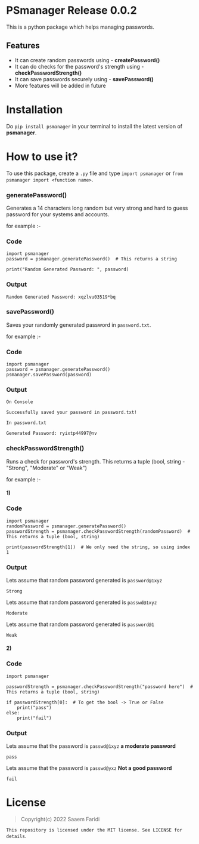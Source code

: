 # PSmanager Release 0.0.2
This is a python package which helps managing passwords.

## Features
* It can create random passwords using - **createPassword()**
* It can do checks for the password's strength using - **checkPasswordStrength()**
* It can save passwords securely using - **savePassword()**
* More features will be added in future

# Installation
Do ```pip install psmanager``` in your terminal to install the latest version of __**psmanager**__.

# How to use it?
To use this package, create a ```.py``` file and type ```import psmanager``` or ```from psmanager import <function name>```.

### generatePassword()
Generates a 14 characters long random but very strong and hard to guess password for your systems and accounts. 

for example :-
### Code
```
import psmanager
password = psmanager.generatePassword()  # This returns a string

print("Random Generated Password: ", password)
```
### Output
```
Random Generated Password: xqzlvu03519*bq
```    

### savePassword()
Saves your randomly generated password in `password.txt`.  

for example :- 
### Code
```
import psmanager
password = psmanager.generatePassword()
psmanager.savePassword(password)
```
### Output
`On Console`
```
Successfully saved your password in password.txt!
```
`In password.txt`
```
Generated Password: ryixtp44997@nv
```

### checkPasswordStrength()
Runs a check for password's strength. This returns a tuple (bool, string - "Strong", "Moderate" or "Weak")  

for example :-
#### 1)
### Code
```
import psmanager
randomPassword = psmanager.generatePassword()
passwordStrength = psmanager.checkPasswordStrength(randomPassword)  # This returns a tuple (bool, string)

print(passwordStrength[1])  # We only need the string, so using index 1
```
### Output
Lets assume that random password generated is `password@1xyz`
```
Strong
```
Lets assume that random password generated is `passwd@1xyz`
```
Moderate
```
Lets assume that random password generated is `password@1`
```
Weak
```

#### 2) 
### Code
```
import psmanager

passwordStrength = psmanager.checkPasswordStrength("password here")  # This returns a tuple (bool, string)

if passwordStrength[0]:  # To get the bool -> True or False
    print("pass")
else:
    print("fail")
```
### Output
Lets assume that the password is `passwd@1xyz` __a moderate password__
```
pass
```
Lets assume that the password is `passwd@yxz` __Not a good password__
```
fail
```

# License
> Copyright(c) 2022 Saaem Faridi  

`This repository is licensed under the MIT license. See LICENSE for details`.